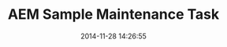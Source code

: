 ---
layout: post
title:  "AEM Sample Maintenance Task"
date:   2014-11-28 14:26:55
tags: [Tools, AEM]
full_name: adobe-marketing-cloud/experiencemanager-java-maintenancetask-sample
---